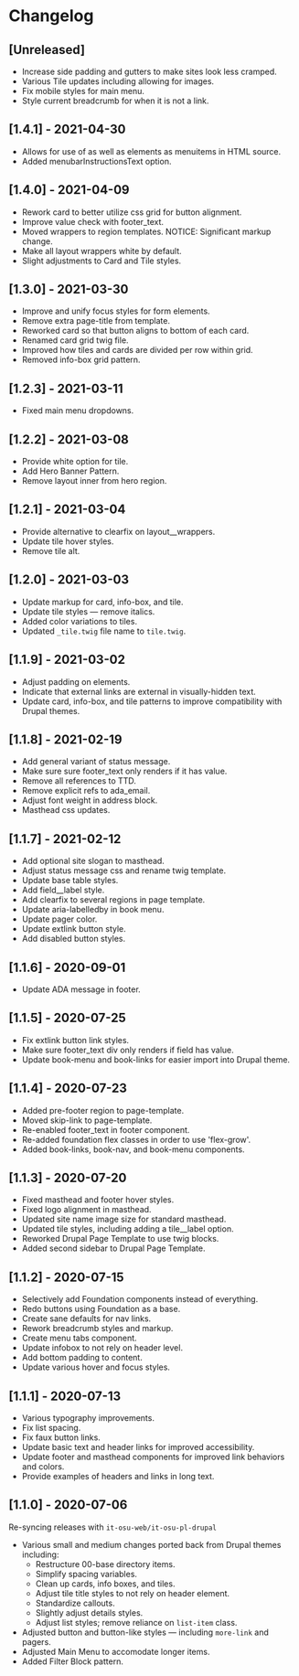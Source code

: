 # Changelog

## [Unreleased]
- Increase side padding and gutters to make sites look less cramped.
- Various Tile updates including allowing for images.
- Fix mobile styles for main menu.
- Style current breadcrumb for when it is not a link.

## [1.4.1] - 2021-04-30
- Allows for use of <span> as well as <a> elements as menuitems in HTML source.
- Added menubarInstructionsText option.

## [1.4.0] - 2021-04-09
- Rework card to better utilize css grid for button alignment.
- Improve value check with footer_text.
- Moved wrappers to region templates. NOTICE: Significant markup change.
- Make all layout wrappers white by default.
- Slight adjustments to Card and Tile styles.

## [1.3.0] - 2021-03-30
- Improve and unify focus styles for form elements.
- Remove extra page-title from template.
- Reworked card so that button aligns to bottom of each card.
- Renamed card grid twig file.
- Improved how tiles and cards are divided per row within grid. 
- Removed info-box grid pattern.

## [1.2.3] - 2021-03-11
- Fixed main menu dropdowns. 

## [1.2.2] - 2021-03-08
- Provide white option for tile.
- Add Hero Banner Pattern.
- Remove layout inner from hero region.

## [1.2.1] - 2021-03-04
- Provide alternative to clearfix on layout__wrappers.
- Update tile hover styles.
- Remove tile alt.

## [1.2.0] - 2021-03-03
- Update markup for card, info-box, and tile.
- Update tile styles — remove italics.
- Added color variations to tiles.
- Updated `_tile.twig` file name to `tile.twig`. 


## [1.1.9] - 2021-03-02
- Adjust padding on <a> elements.
- Indicate that external links are external in visually-hidden text.
- Update card, info-box, and tile patterns to improve compatibility with Drupal themes. 


## [1.1.8] - 2021-02-19
- Add general variant of status message.
- Make sure sure footer_text only renders if it has value.
- Remove all references to TTD.
- Remove explicit refs to ada_email.
- Adjust font weight in address block.
- Masthead css updates.


## [1.1.7] - 2021-02-12
- Add optional site slogan to masthead.
- Adjust status message css and rename twig template. 
- Update base table styles.
- Add field__label style.
- Add clearfix to several regions in page template.
- Update aria-labelledby in book menu.
- Update pager color.
- Update extlink button style.
- Add disabled button styles.


## [1.1.6] - 2020-09-01
- Update ADA message in footer.


## [1.1.5] - 2020-07-25
- Fix extlink button link styles.
- Make sure footer_text div only renders if field has value.
- Update book-menu and book-links for easier import into Drupal theme.


## [1.1.4] - 2020-07-23
- Added pre-footer region to page-template.
- Moved skip-link to page-template.
- Re-enabled footer_text in footer component.
- Re-added foundation flex classes in order to use 'flex-grow'.
- Added book-links, book-nav, and book-menu components.


## [1.1.3] - 2020-07-20
- Fixed masthead and footer hover styles.
- Fixed logo alignment in masthead.
- Updated site name image size for standard masthead.
- Updated tile styles, including adding a tile\_\_label option.
- Reworked Drupal Page Template to use twig blocks.
- Added second sidebar to Drupal Page Template.


## [1.1.2] - 2020-07-15
- Selectively add Foundation components instead of everything.
- Redo buttons using Foundation as a base.
- Create sane defaults for nav links.
- Rework breadcrumb styles and markup.
- Create menu tabs component.
- Update infobox to not rely on header level.
- Add bottom padding to content.
- Update various hover and focus styles.


## [1.1.1] - 2020-07-13
- Various typography improvements.
- Fix list spacing.
- Fix faux button links.
- Update basic text and header links for improved accessibility.
- Update footer and masthead components for improved link behaviors and colors.
- Provide examples of headers and links in long text.


## [1.1.0] - 2020-07-06
Re-syncing releases with `it-osu-web/it-osu-pl-drupal`
- Various small and medium changes ported back from Drupal themes including:
  - Restructure 00-base directory items.
  - Simplify spacing variables.
  - Clean up cards, info boxes, and tiles.
  - Adjust tile title styles to not rely on header element.
  - Standardize callouts.
  - Slightly adjust details styles.
  - Adjust list styles; remove reliance on `list-item` class.
- Adjusted button and button-like styles — including `more-link` and pagers.
- Adjusted Main Menu to accomodate longer items.
- Added Filter Block pattern.
